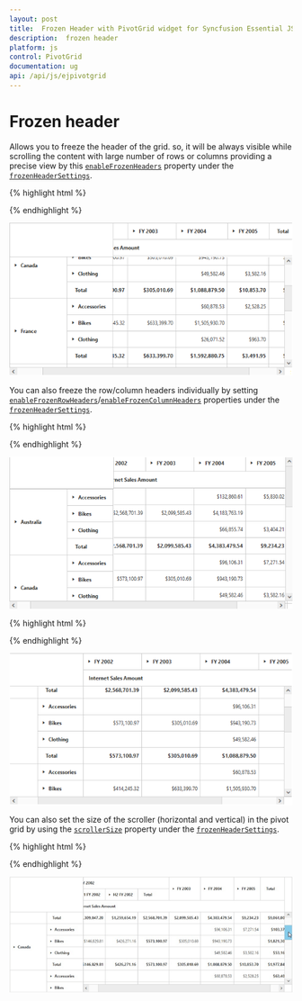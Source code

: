 ```yaml
---
layout: post
title:  Frozen Header with PivotGrid widget for Syncfusion Essential JS
description:  frozen header
platform: js
control: PivotGrid
documentation: ug
api: /api/js/ejpivotgrid
---
```


# Frozen header

Allows you to freeze the header of the grid. so, it will be always visible while scrolling the content with large number of rows or columns providing a precise view by this [`enableFrozenHeaders`](/api/js/ejpivotgrid#members:frozenheadersettings-enablefrozenheaders) property under the [`frozenHeaderSettings`](/api/js/ejpivotgrid#members:frozenheadersettings).

{% highlight html %}

<div id="PivotGrid1"></div>

<script type="text/javascript">
    $(function() {
        $("#PivotGrid1").ejPivotGrid({
            //...
            frozenHeaderSettings : {enableFrozenHeaders : true}
        });
    });
</script>

{% endhighlight %}

![Frozen header, aka Freeze headers support in JavaScript pivot grid control](FrozenHeader_images/row_col_freeze.png)

You can also freeze the row/column headers individually by setting [`enableFrozenRowHeaders`](/api/js/ejpivotgrid#members:frozenheadersettings-enablefrozenrowheaders)/[`enableFrozenColumnHeaders`](/api/js/ejpivotgrid#members:frozenheadersettings-enablefrozencolumnheaders) properties under the [`frozenHeaderSettings`](/api/js/ejpivotgrid#members:frozenheadersettings).

{% highlight html %}

<script type="text/javascript">
    $(function() {
        $("#PivotGrid1").ejPivotGrid({
            //...
            frozenHeaderSettings : {
                enableFrozenRowHeaders : true      //To Freeze the Row headers only
            }
        });
    });
</script>

{% endhighlight %}

![Frozen row headers in JavaScript pivot grid control](FrozenHeader_images/row_freeze.png)

{% highlight html %}

<script type="text/javascript">
    $(function() {
        $("#PivotGrid1").ejPivotGrid({
            //...
            frozenHeaderSettings : {
                enableFrozenColumnHeaders : true  //To Freeze the Column headers only
            }
        });
    });
</script>

{% endhighlight %}

![Frozen column headers in JavaScript pivot grid control](FrozenHeader_images/col_freeze.png)

You can also set the size of the scroller (horizontal and vertical) in the pivot grid by using the [`scrollerSize`](../api/ejpivotgrid#members:frozenheadersettings-scrollersize) property under the [`frozenHeaderSettings`](../api/ejpivotgrid#members:frozenheadersettings).

{% highlight html %}

<script type="text/javascript">
    $(function() {
        $("#PivotGrid1").ejPivotGrid({
            //...
            frozenHeaderSettings : {
                scrollerSize : 18
            }
        });
    });
</script>

{% endhighlight %}

![Scroller size in JavaScript pivot grid control](FrozenHeader_images/scroll_size.png)
